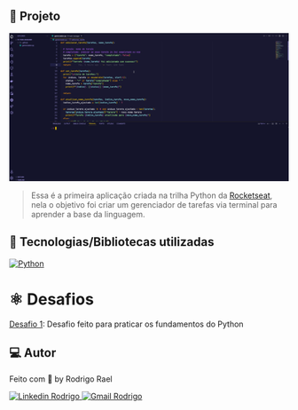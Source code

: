 ## :page_with_curl: Projeto

![Fundamentos Python Gif](https://github.com/Rodrigo001-dev/ignite-python/blob/main/aulas/01-task-manager/.github/task-manager.gif)

> Essa é a primeira aplicação criada na trilha Python da [Rocketseat](https://github.com/Rocketseat), nela o objetivo foi criar um gerenciador de tarefas via terminal para aprender a base da linguagem.

## 🚀 Tecnologias/Bibliotecas utilizadas

<a href="https://www.python.org/" target="_blank"> <img src="https://img.shields.io/badge/-Python-BD9100?style=flat-square&logo=Python&logoColor=white" alt="Python"> </a>

# :atom_symbol: Desafios

[Desafio 1](): Desafio feito para praticar os fundamentos do Python

## 💻 Autor

Feito com 💜 by Rodrigo Rael

<a href="https://www.linkedin.com/in/rodrigo-rael-a7a4b51a9/" target="_blank"> <img src="https://img.shields.io/badge/-RodrigoRael-blue?style=flat-square&logo=Linkedin&logoColor=white&link=https" alt="Linkedin Rodrigo"> </a>
<a href="https://img.shields.io/badge/-rodrigorael53@gmail.com-c14438?style=flat-square&logo=Gmail&logoColor=white&link=mailto:rodrigorael53@gmail.com" target="_blank"> <img src="https://img.shields.io/badge/-rodrigorael53@gmail.com-c14438?style=flat-square&logo=Gmail&logoColor=white&link=mailto:rodrigorael53@gmail.com" alt="Gmail Rodrigo"> </a>
